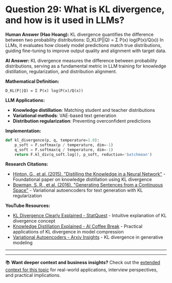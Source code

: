 # Question 29: What is KL divergence, and how is it used in LLMs?

**Human Answer (Hao Hoang):**
KL divergence quantifies the difference between two probability distributions:
D_KL(P||Q) = Σ P(x) log(P(x)/Q(x))
In LLMs, it evaluates how closely model predictions match true distributions, guiding fine-tuning to improve output quality and alignment with target data.

**AI Answer:**
KL divergence measures the difference between probability distributions, serving as a fundamental metric in LLM training for knowledge distillation, regularization, and distribution alignment.

**Mathematical Definition:**
```
D_KL(P||Q) = Σ P(x) log(P(x)/Q(x))
```

**LLM Applications:**
- **Knowledge distillation**: Matching student and teacher distributions
- **Variational methods**: VAE-based text generation
- **Distribution regularization**: Preventing overconfident predictions

**Implementation:**
```python
def kl_divergence(p, q, temperature=1.0):
    p_soft = F.softmax(p / temperature, dim=-1)
    q_soft = F.softmax(q / temperature, dim=-1)
    return F.kl_div(q_soft.log(), p_soft, reduction='batchmean')
```

**Research Citations:**
- [Hinton, G., et al. (2015). "Distilling the Knowledge in a Neural Network"](https://arxiv.org/abs/1503.02531) - Foundational paper on knowledge distillation using KL divergence
- [Bowman, S. R., et al. (2016). "Generating Sentences from a Continuous Space"](https://arxiv.org/abs/1511.06349) - Variational autoencoders for text generation with KL regularization

**YouTube Resources:**
- [KL Divergence Clearly Explained - StatQuest](https://www.youtube.com/watch?v=SxGYPqCgJWM) - Intuitive explanation of KL divergence concept
- [Knowledge Distillation Explained - AI Coffee Break](https://www.youtube.com/watch?v=_JRo5BQpx6c) - Practical applications of KL divergence in model compression
- [Variational Autoencoders - Arxiv Insights](https://www.youtube.com/watch?v=9zKuYvjFuKc) - KL divergence in generative modeling

---

---

📚 **Want deeper context and business insights?** Check out the [extended context for this topic](content/29_kl_divergence_context.md) for real-world applications, interview perspectives, and practical implications.